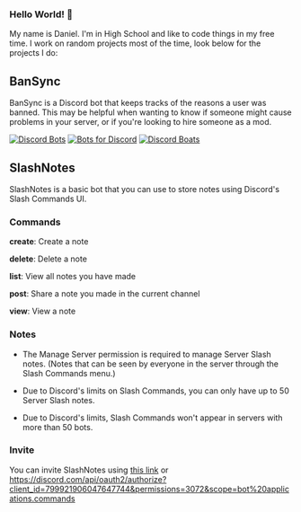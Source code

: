 ### Hello World! 👋

My name is Daniel. I'm in High School and like to code things in my free time. I work on random projects most of the time, look below for the projects I do:

## BanSync
BanSync is a Discord bot that keeps tracks of the reasons a user was banned. This may be helpful when wanting to know if someone might cause problems in your server, or if you're looking to hire someone as a mod.

[![Discord Bots](https://top.gg/api/widget/743234197484994610.svg)](https://top.gg/bot/743234197484994610)  [![Bots for Discord](https://botsfordiscord.com/api/bot/743234197484994610/widget)](https://botsfordiscord.com/bot/743234197484994610)  [![Discord Boats](https://discord.boats/api/widget/743234197484994610)](https://discord.boats/bot/743234197484994610)

## SlashNotes
SlashNotes is a basic bot that you can use to store notes using Discord's Slash Commands UI.

### Commands
**create**: Create a note

**delete**: Delete a note

**list**: View all notes you have made

**post**: Share a note you made in the current channel

**view**: View a note

### Notes
- The Manage Server permission is required to manage Server Slash notes. (Notes that can be seen by everyone in the server through the Slash Commands menu.)

- Due to Discord's limits on Slash Commands, you can only have up to 50 Server Slash notes.

- Due to Discord's limits, Slash Commands won't appear in servers with more than 50 bots.

### Invite
You can invite SlashNotes using [this link](https://discord.com/api/oauth2/authorize?client_id=799921906047647744&permissions=3072&scope=bot%20applications.commands) or https://discord.com/api/oauth2/authorize?client_id=799921906047647744&permissions=3072&scope=bot%20applications.commands

